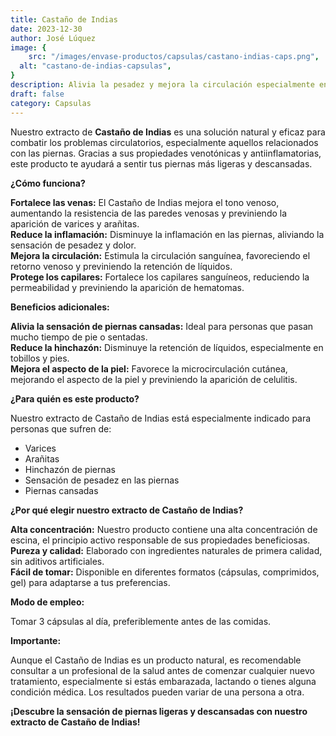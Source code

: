 ```yaml
---
title: Castaño de Indias 
date: 2023-12-30
author: José Lúquez 
image: {
 	src: "/images/envase-productos/capsulas/castano-indias-caps.png",
  alt: "castano-de-indias-capsulas",
}
description: Alivia la pesadez y mejora la circulación especialmente en las piernas
draft: false
category: Capsulas
---
```

Nuestro extracto de **Castaño de Indias** es una solución natural y eficaz para combatir los problemas circulatorios, especialmente aquellos relacionados con las piernas. Gracias a sus propiedades venotónicas y antiinflamatorias, este producto te ayudará a sentir tus piernas más ligeras y descansadas.

**¿Cómo funciona?**

**Fortalece las venas:** El Castaño de Indias mejora el tono venoso, aumentando la resistencia de las paredes venosas y previniendo la aparición de varices y arañitas.   
**Reduce la inflamación:** Disminuye la inflamación en las piernas, aliviando la sensación de pesadez y dolor.   
**Mejora la circulación:** Estimula la circulación sanguínea, favoreciendo el retorno venoso y previniendo la retención de líquidos.   
**Protege los capilares:** Fortalece los capilares sanguíneos, reduciendo la permeabilidad y previniendo la aparición de hematomas.   

**Beneficios adicionales:**

**Alivia la sensación de piernas cansadas:** Ideal para personas que pasan mucho tiempo de pie o sentadas.   
**Reduce la hinchazón:** Disminuye la retención de líquidos, especialmente en tobillos y pies.   
**Mejora el aspecto de la piel:** Favorece la microcirculación cutánea, mejorando el aspecto de la piel y previniendo la aparición de celulitis.   

**¿Para quién es este producto?**

Nuestro extracto de Castaño de Indias está especialmente indicado para personas que sufren de:

- Varices   
- Arañitas   
- Hinchazón de piernas   
- Sensación de pesadez en las piernas   
- Piernas cansadas   

**¿Por qué elegir nuestro extracto de Castaño de Indias?**

**Alta concentración:** Nuestro producto contiene una alta concentración de escina, el principio activo responsable de sus propiedades beneficiosas.   
**Pureza y calidad:** Elaborado con ingredientes naturales de primera calidad, sin aditivos artificiales.   
**Fácil de tomar:** Disponible en diferentes formatos (cápsulas, comprimidos, gel) para adaptarse a tus preferencias.   

**Modo de empleo:**

Tomar 3 cápsulas al día, preferiblemente antes de las comidas.

**Importante:**

Aunque el Castaño de Indias es un producto natural, es recomendable consultar a un profesional de la salud antes de comenzar cualquier nuevo tratamiento, especialmente si estás embarazada, lactando o tienes alguna condición médica.
Los resultados pueden variar de una persona a otra.

**¡Descubre la sensación de piernas ligeras y descansadas con nuestro extracto de Castaño de Indias!**